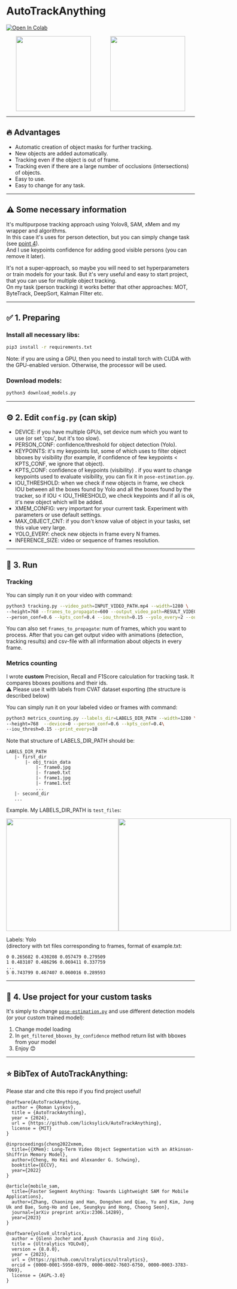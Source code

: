 
# AutoTrackAnything

[![Open In Colab](https://colab.research.google.com/assets/colab-badge.svg)](https://colab.research.google.com/drive/1NLLtHFcoPH-vncLH_pAwGI4wpH5PhGol?usp=sharing)

<div style="display: flex; align-items: center; justify-content: space-around;">
  <img src="media/RES_OUT_OF_FRAME.gif" height="200">
  <img src="media/FILTERED_OCCLUSIONS.gif" height="200">
</div>
  
-----
## 🔥 Advantages  
* Automatic creation of object masks for further tracking.
* New objects are added automatically.
* Tracking even if the object is out of frame.
* Tracking even if there are a large number of occlusions (intersections) of objects.
* Easy to use.
* Easy to change for any task.

-----

## ⚠️ Some necessary information
It's multipurpose tracking approach using Yolov8, SAM, xMem and my wrapper and algorithms.  
In this case it's uses for person detection, but you can simply change task (see [point 4](https://github.com/licksylick/AutoTrackAnything?tab=readme-ov-file#-4-use-project-for-your-custom-tasks)).  
And I use keypoints confidence for adding good visible persons (you can remove it later).
   
  
It's not a super-approach, so maybe you will need to set hyperparameters or train models for your task. But it's very useful and easy to start project, that you can use for multiple object tracking.  
On my task (person tracking) it works better that other approaches: MOT, ByteTrack, DeepSort, Kalman FIlter etc.

-----

## ✅ 1. Preparing
### Install all necessary libs:
  ```sh
  pip3 install -r requirements.txt
  ```
Note: if you are using a GPU, then you need to install torch with CUDA with the GPU-enabled version.
Otherwise, the processor will be used.
### Download models:
```sh
python3 download_models.py
```

-----
## ⚙️ 2. Edit `config.py` (can skip)  

* DEVICE: if you have multiple GPUs, set device num which you want to use (or set 'cpu', but it's too slow).  
* PERSON_CONF: confidence/threshold for object detection (Yolo).  
* KEYPOINTS: it's my keypoints list, some of which uses to filter object bboxes by visibility (for example, if confidence of few keypoints < KPTS_CONF, we ignore that object). 
* KPTS_CONF: confidence of keypoints (visibility) .
if you want to change keypoints used to evaluate visibility, you can fix it in  `pose-estimation.py`.
* IOU_THRESHOLD: when we check if new objects in frame, we check IOU between all the boxes found by Yolo and all the boxes found by the tracker, so if IOU < IOU_THRESHOLD, we check keypoints and if all is ok, it's new object which will be added.
* XMEM_CONFIG: very important for your current task. Experiment with parameters or use default settings.
* MAX_OBJECT_CNT: if you don't know value of object in your tasks, set this value very large.  
* YOLO_EVERY: check new objects in frame every N frames.  
* INFERENCE_SIZE: video or sequence of frames resolution.
-----

## 🚀 3. Run
### Tracking
You can simply run it on your video with command:
  ```sh
  python3 tracking.py --video_path=INPUT_VIDEO_PATH.mp4 --width=1280 \
--height=768 --frames_to_propagate=600 --output_video_path=RESULT_VIDEO_PATH.mp4 --device=0 \
--person_conf=0.6 --kpts_conf=0.4 --iou_thresh=0.15 --yolo_every=2 --output_path=OUTPUT_CSV_PATH.csv
  ```
  You can also set `frames_to_propagate`: num of frames, which you want to process.
  After that you can get output video with animations (detection, tracking results) and csv-file with all information about objects in every frame.
  
 ### Metrics counting
 I wrote **custom** Precision, Recall and F1Score calculation for tracking task. It compares bboxes positions and their ids.  
⚠️ Please use it with labels from CVAT dataset exporting (the structure is described below)  
   
 You can simply run it on your labeled video or frames with command:
  ```sh
  python3 metrics_counting.py --labels_dir=LABELS_DIR_PATH --width=1280 \
--height=768  --device=0 --person_conf=0.6 --kpts_conf=0.4\
 --iou_thresh=0.15 --print_every=10
  ```
  Note that structure of LABELS_DIR_PATH should be:  
  ~~~~
LABELS_DIR_PATH
     |- first_dir
         |- obj_train_data
             |- frame0.jpg
             |- frame0.txt
             |- frame1.jpg
             |- frame1.txt
             ...
     |- second_dir
     ...
~~~~
Example. My LABELS_DIR_PATH is `test_files`:  
<div style="display: flex; align-items: center; justify-content: space-around;">
  <img src="https://i.ibb.co/pwdWXGV/image.png" height="300">
  <img src="https://i.ibb.co/JnRKfn3/2023-12-26-16-23-40.png" height="300">
</div>


Labels: Yolo  
(directory with txt files corresponding to frames, format of example.txt:  
```
0 0.265682 0.430208 0.057479 0.279509  
1 0.483107 0.486296 0.069411 0.337759  
... 
5 0.743799 0.467407 0.060016 0.289593
```

-----
## 🎯 4. Use project for your custom tasks
It's simply to change [`pose-estimation.py`](https://github.com/licksylick/AutoTrackAnything/blob/53d85446b110eaea189def1d30f95593e07a555b/pose_estimation.py#L9) and use different detection models (or your custom trained model):
1. Change model loading
2. In `get_filtered_bboxes_by_confidence` method return list with bboxes from your model
3. Enjoy 😊

-----

## ⭐️ BibTex of AutoTrackAnything:
Please star and cite this repo if you find project useful!  

```
@software{AutoTrackAnything,
  author = {Roman Lyskov},
  title = {AutoTrackAnything},
  year = {2024},
  url = {https://github.com/licksylick/AutoTrackAnything},
  license = {MIT}
}
```

```
@inproceedings{cheng2022xmem,
  title={{XMem}: Long-Term Video Object Segmentation with an Atkinson-Shiffrin Memory Model},
  author={Cheng, Ho Kei and Alexander G. Schwing},
  booktitle={ECCV},
  year={2022}
}
```

```
@article{mobile_sam,
  title={Faster Segment Anything: Towards Lightweight SAM for Mobile Applications},
  author={Zhang, Chaoning and Han, Dongshen and Qiao, Yu and Kim, Jung Uk and Bae, Sung-Ho and Lee, Seungkyu and Hong, Choong Seon},
  journal={arXiv preprint arXiv:2306.14289},
  year={2023}
}
```

```
@software{yolov8_ultralytics,
  author = {Glenn Jocher and Ayush Chaurasia and Jing Qiu},
  title = {Ultralytics YOLOv8},
  version = {8.0.0},
  year = {2023},
  url = {https://github.com/ultralytics/ultralytics},
  orcid = {0000-0001-5950-6979, 0000-0002-7603-6750, 0000-0003-3783-7069},
  license = {AGPL-3.0}
}
```

